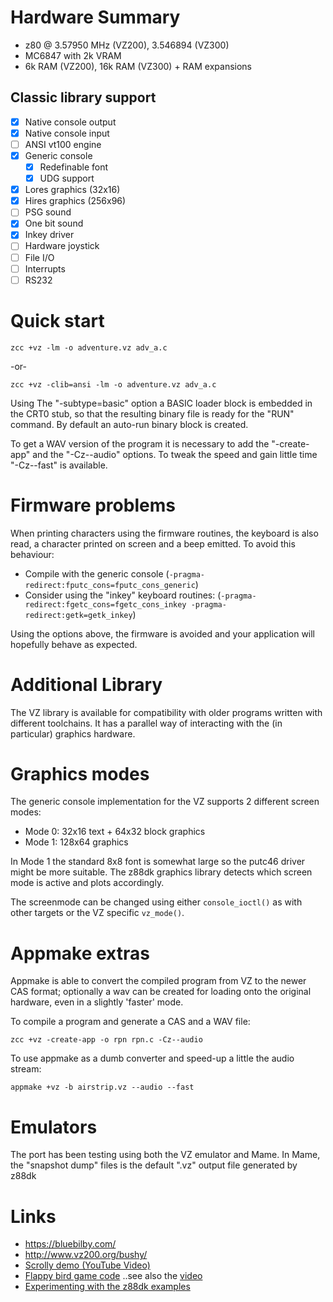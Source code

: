 # Hardware Summary

* z80 @ 3.57950 MHz (VZ200),  3.546894 (VZ300)
* MC6847 with 2k VRAM
* 6k RAM (VZ200), 16k RAM (VZ300) + RAM expansions

## Classic library support

* [x] Native console output
* [x] Native console input
* [ ] ANSI vt100 engine
* [x] Generic console
    * [x] Redefinable font 
    * [x] UDG support
* [x] Lores graphics (32x16)
* [x] Hires graphics (256x96)
* [ ] PSG sound
* [x] One bit sound
* [x] Inkey driver
* [ ] Hardware joystick
* [ ] File I/O
* [ ] Interrupts
* [ ] RS232

# Quick start

    zcc +vz -lm -o adventure.vz adv_a.c

-or-

    zcc +vz -clib=ansi -lm -o adventure.vz adv_a.c


Using The "-subtype=basic" option a BASIC loader block is embedded in the CRT0 stub, so that the resulting binary file is ready for the "RUN" command.  By default an auto-run binary block is created.

To get a WAV version of the program it is necessary to add the "-create-app" and the "-Cz--audio" options.
To tweak the speed and gain little time "-Cz--fast" is available.

# Firmware problems

When printing characters using the firmware routines, the keyboard is also read, a character printed on screen and a beep emitted. To avoid this behaviour:

* Compile with the generic console (`-pragma-redirect:fputc_cons=fputc_cons_generic`)
* Consider using the "inkey" keyboard routines: (`-pragma-redirect:fgetc_cons=fgetc_cons_inkey -pragma-redirect:getk=getk_inkey`)

Using the options above, the firmware is avoided and your application will hopefully behave as expected.

# Additional Library

The VZ library is available for compatibility with older programs written with different toolchains. It has a parallel way of interacting with the (in particular) graphics hardware.

# Graphics modes

The generic console implementation for the VZ supports 2 different screen modes:

* Mode 0: 32x16 text + 64x32 block graphics
* Mode 1: 128x64 graphics

In Mode 1 the standard 8x8 font is somewhat large so the putc46 driver might be more suitable. The z88dk graphics library detects which screen mode is active and plots accordingly.

The screenmode can be changed using either `console_ioctl()` as with other targets or the VZ specific `vz_mode()`.

# Appmake extras

Appmake is able to convert the compiled program from VZ to the newer CAS format; optionally a wav can be created for loading onto the original hardware, even in a slightly 'faster' mode.


To compile a program and generate a CAS and a WAV file:

    zcc +vz -create-app -o rpn rpn.c -Cz--audio

To use appmake as a dumb converter and speed-up a little the audio stream:

    appmake +vz -b airstrip.vz --audio --fast

# Emulators

The port has been testing using both the VZ emulator and Mame. In Mame, the "snapshot dump" files is the default ".vz" output file generated by z88dk

# Links

* https://bluebilby.com/
* http://www.vz200.org/bushy/
* [Scrolly demo (YouTube Video)](https://www.youtube.com/watch?v=80nJ4RiR8xs)
* [Flappy bird game code](https://github.com/gameblabla/flappybird_vz200/releases/tag/1.0) ..see also the [video](https://m.youtube.com/watch?v=mXtx4F2rmVg)
* [Experimenting with the z88dk examples](https://m.youtube.com/watch?v=u8amUYLfi18)